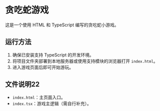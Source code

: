 # 贪吃蛇游戏

这是一个使用 HTML 和 TypeScript 编写的贪吃蛇小游戏。

## 运行方法

1. 确保已安装支持 TypeScript 的开发环境。
2. 将项目文件夹部署到本地服务器或使用支持模块的浏览器打开 `index.html`。
3. 进入游戏页面后即可开始游玩。

## 文件说明22

- `index.html`：主页面入口。
- `index.tsx`：游戏主逻辑（需自行补充）。
